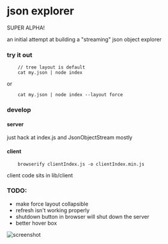 # json explorer

SUPER ALPHA!

an initial attempt at building a "streaming" json object explorer

### try it out
```
	// tree layout is default
	cat my.json | node index 
```
or 
```
	cat my.json | node index --layout force
```

### develop

#### server

just hack at index.js and JsonObjectStream mostly

#### client

```
	browserify clientIndex.js -o clientIndex.min.js
```

client code sits in lib/client

### TODO:
* make force layout collapsible 
* refresh isn't working properly
* shutdown button in browser will shut down the server
* better hover box

![screenshot](https://raw.github.com/kessler/static/master/node-json-explorer.png)
